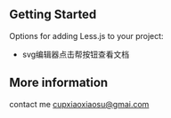 ## Getting Started

Options for adding Less.js to your project:

* svg编辑器点击帮按钮查看文档


## More information

contact me cupxiaoxiaosu@gmai.com